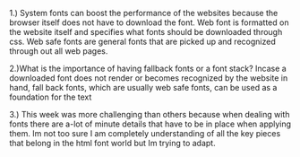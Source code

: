 1.) System fonts can boost the performance of the websites because the browser itself does not have to download the font. Web font is formatted on the website itself and specifies what fonts should be downloaded through css. Web safe fonts are general fonts that are picked up and recognized through out all web pages.

2.)What is the importance of having fallback fonts or a font stack? Incase a downloaded font does not render or becomes recognized by the website in hand, fall back fonts, which are usually web safe fonts, can be used as a foundation for the text

3.) This week was more challenging than others because when dealing with fonts there are a-lot of minute details that have to be in place when applying them. Im not too sure I am completely understanding of all the key pieces that belong in the html font world but Im trying to adapt.
